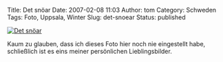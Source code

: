 Title: Det snöar
Date: 2007-02-08 11:03
Author: tom
Category: Schweden
Tags: Foto, Uppsala, Winter
Slug: det-snoear
Status: published

[![Det
snöar](http://www.fiket.de/pic/detsnoar_s.jpg "Det snöar")](http://www.fiket.de/pic/detsnoar_l.jpg)

Kaum zu glauben, dass ich dieses Foto hier noch nie eingestellt habe,
schließlich ist es eins meiner persönlichen Lieblingsbilder.

